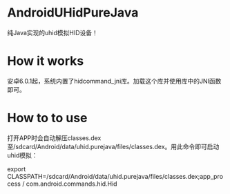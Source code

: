 # AndroidUHidPureJava
纯Java实现的uhid模拟HID设备！

# How it works
安卓6.0.1起，系统内置了hidcommand_jni库。加载这个库并使用库中的JNI函数即可。

# How to to use
打开APP时会自动解压classes.dex至/sdcard/Android/data/uhid.purejava/files/classes.dex。用此命令即可启动uhid模拟：

export CLASSPATH=/sdcard/Android/data/uhid.purejava/files/classes.dex;app_process / com.android.commands.hid.Hid

